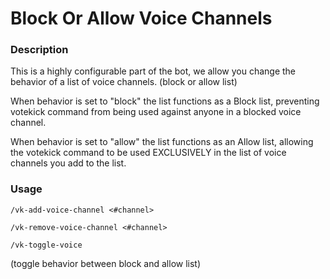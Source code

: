 # Block Or Allow Voice Channels

### Description

This is a highly configurable part of the bot, we allow you change the behavior of a list of voice channels. (block or allow list)

When behavior is set to "block" the list functions as a Block list, preventing votekick command from being used against anyone in a blocked voice channel.

When behavior is set to "allow" the list functions as an Allow list, allowing the votekick command to be used EXCLUSIVELY in the list of voice channels you add to the list.


### Usage

`/vk-add-voice-channel <#channel>`

`/vk-remove-voice-channel <#channel>`

`/vk-toggle-voice`

(toggle behavior between block and allow list)
